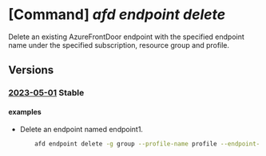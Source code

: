 # [Command] _afd endpoint delete_

Delete an existing AzureFrontDoor endpoint with the specified endpoint name under the specified subscription, resource group and profile.

## Versions

### [2023-05-01](/Resources/mgmt-plane/L3N1YnNjcmlwdGlvbnMve30vcmVzb3VyY2Vncm91cHMve30vcHJvdmlkZXJzL21pY3Jvc29mdC5jZG4vcHJvZmlsZXMve30vYWZkZW5kcG9pbnRzL3t9/2023-05-01.xml) **Stable**

<!-- mgmt-plane /subscriptions/{}/resourcegroups/{}/providers/microsoft.cdn/profiles/{}/afdendpoints/{} 2023-05-01 -->

#### examples

- Delete an endpoint named endpoint1.
    ```bash
        afd endpoint delete -g group --profile-name profile --endpoint-name endpoint1
    ```
